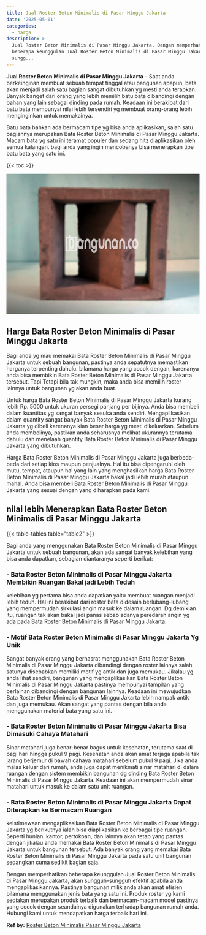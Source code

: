 ```yaml
---
title: Jual Roster Beton Minimalis di Pasar Minggu Jakarta
date: '2025-05-01'
categories:
  - harga
description: >-
  Jual Roster Beton Minimalis di Pasar Minggu Jakarta. Dengan memperhatikan
  beberapa keunggulan Jual Roster Beton Minimalis di Pasar Minggu Jakarta, akan
  sungg...
---
```


**Jual Roster Beton Minimalis di Pasar Minggu Jakarta** – Saat anda berkeinginan membuat sebuah tempat tinggal atau bangunan apapun, bata akan menjadi salah satu bagian sangat dibutuhkan yg mesti anda terapkan. Banyak banget dari orang yang lebih memilih batu bata dibandingi dengan bahan yang lain sebagai dinding pada rumah. Keadaan ini berakibat dari batu bata mempunyai nilai lebih tersendiri yg membuat orang-orang lebih menginginkan untuk memakainya.

Batu bata bahkan ada bermacam tipe yg bisa anda aplikasikan, salah satu bagiannya merupakan Bata Roster Beton Minimalis di Pasar Minggu Jakarta. Macam bata yg satu ini teramat populer dan sedang hitz diaplikasikan oleh semua kalangan. bagi anda yang ingin mencobanya bisa menerapkan tipe batu bata yang satu ini.

{{< toc >}}

![Jual Roster Beton Minimalis di Pasar Minggu Jakarta](/images/bata-roster-minimalis-38.png)

## Harga Bata Roster Beton Minimalis di Pasar Minggu Jakarta

Bagi anda yg mau memakai Bata Roster Beton Minimalis di Pasar Minggu Jakarta untuk sebuah bangunan, pastinya anda sepatutnya memastikan harganya terpenting dahulu. bilamana harga yang cocok dengan, karenanya anda bisa membikin Bata Roster Beton Minimalis di Pasar Minggu Jakarta tersebut. Tapi Tetapi bila tak mungkin, maka anda bisa memilih roster lainnya untuk bangunan yg akan anda buat.

Untuk harga Bata Roster Beton Minimalis di Pasar Minggu Jakarta kurang lebih Rp. 5000 untuk ukuran persegi panjang per bijinya. Anda bisa membeli dalam kuantitas yg sangat banyak sesuka anda sendiri. Mengaplikasikan dalam quantity sangat banyak Bata Roster Beton Minimalis di Pasar Minggu Jakarta yg dibeli karenanya kian besar harga yg mesti dikeluarkan. Sebelum anda membelinya, pastikan anda seharusnya melihat ukurannya terutama dahulu dan menelaah quantity Bata Roster Beton Minimalis di Pasar Minggu Jakarta yang dibutuhkan.

Harga Bata Roster Beton Minimalis di Pasar Minggu Jakarta juga berbeda-beda dari setiap kios maupun penjualnya. Hal itu bisa dipengaruhi oleh mutu, tempat, ataupun hal yang lain yang menghasilkan harga Bata Roster Beton Minimalis di Pasar Minggu Jakarta bakal jadi lebih murah ataupun mahal. Anda bisa membeli Bata Roster Beton Minimalis di Pasar Minggu Jakarta yang sesuai dengan yang diharapkan pada kami.

## nilai lebih Menerapkan Bata Roster Beton Minimalis di Pasar Minggu Jakarta

{{< table-tables table="table2" >}}

Bagi anda yang menggunakan Bata Roster Beton Minimalis di Pasar Minggu Jakarta untuk sebuah bangunan, akan ada sangat banyak kelebihan yang bisa anda dapatkan, sebagian diantaranya seperti berikut:

### \- Bata Roster Beton Minimalis di Pasar Minggu Jakarta Membikin Ruangan Bakal jadi Lebih Teduh

kelebihan yg pertama bisa anda dapatkan yaitu membuat ruangan menjadi lebih teduh. Hal ini berakibat dari roster bata didesain berlubang-lubang yang mempermudah sirkulasi angin masuk ke dalam ruangan. Dg demikian itu, ruangan tak akan bakal jadi panas sebab adanya peredaran angin yg ada pada Bata Roster Beton Minimalis di Pasar Minggu Jakarta.

### \- Motif Bata Roster Beton Minimalis di Pasar Minggu Jakarta Yg Unik

Sangat banyak orang yang berhasrat menggunakan Bata Roster Beton Minimalis di Pasar Minggu Jakarta dibandingi dengan roster lainnya salah satunya disebabkan memiliki motif yg antik dan juga memukau. Jikalau yg anda lihat sendiri, bangunan yang mengaplikasikan Bata Roster Beton Minimalis di Pasar Minggu Jakarta pastinya mempunyai tampilan yang berlainan dibandingi dengan bangunan lainnya. Keadaan ini mewujudkan Bata Roster Beton Minimalis di Pasar Minggu Jakarta lebih nampak antik dan juga memukau. Akan sangat yang pantas dengan bila anda menggunakan material bata yang satu ini.

### \- Bata Roster Beton Minimalis di Pasar Minggu Jakarta Bisa Dimasuki Cahaya Matahari

Sinar matahari juga benar-benar bagus untuk kesehatan, terutama saat di pagi hari hingga pukul 9 pagi. Kesehatan anda akan amat terjaga apabila tak jarang berjemur di bawah cahaya matahari sebelum pukul 9 pagi. Jika anda malas keluar dari rumah, anda juga dapat menikmati sinar matahari di dalam ruangan dengan sistem membikin bangunan dg dinding Bata Roster Beton Minimalis di Pasar Minggu Jakarta. Keadaan ini akan mempermudah sinar matahari untuk masuk ke dalam satu unit ruangan.

### \- Bata Roster Beton Minimalis di Pasar Minggu Jakarta Dapat Diterapkan ke Bermacam Ruangan

keistimewaan mengaplikasikan Bata Roster Beton Minimalis di Pasar Minggu Jakarta yg berikutnya ialah bisa diaplikasikan ke berbagai tipe ruangan. Seperti hunian, kantor, pertokoan, dan lainnya akan tetap yang pantas dengan jikalau anda memakai Bata Roster Beton Minimalis di Pasar Minggu Jakarta untuk bangunan tersebut. Ada banyak orang yang memakai Bata Roster Beton Minimalis di Pasar Minggu Jakarta pada satu unit bangunan sedangkan cuma sedikit bagian saja.

Dengan memperhatikan beberapa keunggulan Jual Roster Beton Minimalis di Pasar Minggu Jakarta, akan sungguh-sungguh efektif apabila anda mengaplikasikannya. Pastinya bangunan milik anda akan amat efisien bilamana menggunakan jenis bata yang satu ini. Produk roster yg kami sediakan merupakan produk terbaik dan bermacam-macam model pastinya yang cocok dengan seandainya digunakan terhadap bangunan rumah anda. Hubungi kami untuk mendapatkan harga terbaik hari ini.

**Ref by:** [Roster Beton Minimalis Pasar Minggu Jakarta](https://id.wikipedia.org/wiki/Roster)
